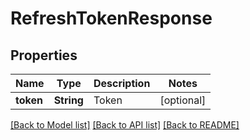 # RefreshTokenResponse

## Properties
Name | Type | Description | Notes
------------ | ------------- | ------------- | -------------
**token** | **String** | Token | [optional] 

[[Back to Model list]](../README.md#documentation-for-models) [[Back to API list]](../README.md#documentation-for-api-endpoints) [[Back to README]](../README.md)


